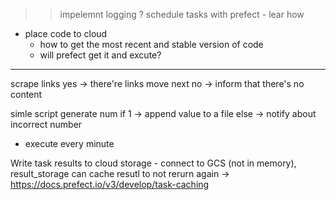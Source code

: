 >> impelemnt logging ?
>> schedule tasks with prefect - lear how 

* place code to cloud 
    - how to get the most recent and stable version of code
    - will prefect get it and excute?

------------

scrape links
    yes -> there're links move next
    no -> inform that there's no content

simle script generate num
    if 1 -> append value to a file
    else -> notify about incorrect number
* execute every minute


Write task results to cloud storage - connect to GCS (not in memory), result_storage
can cache resutl to not rerurn again -> https://docs.prefect.io/v3/develop/task-caching
